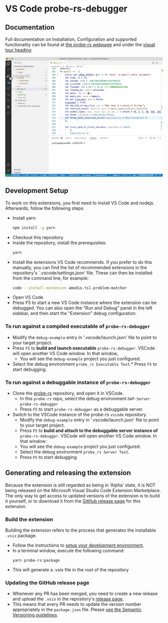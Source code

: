 # VS Code probe-rs-debugger


## Documentation
Full documentation on Installation, Configuration and supported functionality can be found at [the probe-rs webpage](https://probe.rs/docs/tools/vscode/) and under the [visual tour heading](https://probe.rs/docs/tools/vscode/#a-visual-guide-of-implemented-features)

![<img src="images/probe-rs-debugger.gif" style="margin-top: 1em; margin-bottom: 1em; max-width:100%; max-height:100%; width: auto; height: auto;"  />](images/probe-rs-debugger.gif)  

## Development Setup

To work on this extensions, you first need to install VS Code and nodejs. Afterwards, follow the following steps:

- Install yarn:
  ```bash
  npm install -g yarn
  ```
- Checkout this repository
- Inside the repository, install the prerequisites:
  ```bash
  yarn
  ```
- Install the extensions VS Code recommends. If you prefer to do this manually, you can find the list of recommended extensions in the repository's `.vscode/settings.json' file. These can then be installed from the command line, for example: 
  ```bash
  code --install-extension amodio.tsl-problem-matcher
  ```
- Open VS Code
- Press F5 to start a new VS Code instance where the extension can be debugged. You can also open the "Run and Debug" panel in the left sidebar, and then start the "Extension" debug configuration.


### To run against a compiled executable of `probe-rs-debugger`

* Modify the `debug-example` entry in '.vscode/launch.json' file to point to your target project.
* Press `F5` to __build and launch executable__ `probe-rs-debugger`. VSCode will open another VS Code window. In that window,
  * You will see the `debug-example` project you just configured.
* Select the debug environment `probe_rs Executable Test`.* Press `F5` to start debugging.
  
### To run against a debuggable instance of `probe-rs-debugger`

* Clone the [probe-rs](https://github.com/probe-rs/probe-rs.git) repository, and open it in VSCode. 
  * In this `probe-rs` repo, select the debug environment `DAP-Server probe-rs-debugger`
  * Press `F5` to start `probe-rs-debugger` as a debuggable server.
* Switch to the VSCode instance of the probe-rs `vscode` repository. 
  * Modify the `debug-example` entry in '.vscode/launch.json' file to point to your target project.
  * Press `F5` to __build and attach to the debuggable server instance of__ `probe-rs-debugger`. VSCode will open another VS Code window. In that window:
  * You will see the `debug-example` project you just configured.
  * Select the debug environment `probe_rs Server Test`.
  * Press `F5` to start debugging.

## Generating and releasing the extension
Because the extension is still regarded as being in 'Alpha' state, it is NOT being released on the Microsoft Visual Studio Code Extension Marketplace. The only way to get access to updated versions of the extension is to build it yourself, or to download it from the [GitHub release page](#development-setup) for this extension.

### Build the extension
Building the extension refers to the process that generates the installable `.vsix` package.
* Follow the instructions to [setup your development environment](#development-setup).
* In a terminal window, execute the following command:
  ```
  yarn probe-rs:package
  ```
* This will generate a .vsix file in the root of the repository

### Updating the GitHub release page
* Whenever any PR has been merged, you need to create a new release and upload the `.vsix` in the repository's [release page](https://github.com/probe-rs/vscode/releases). 
* This means that every PR needs to update the version number appropriately in the `package.json` file. Please [see the Semantic Versioning guidelines](https://semver.org/).



